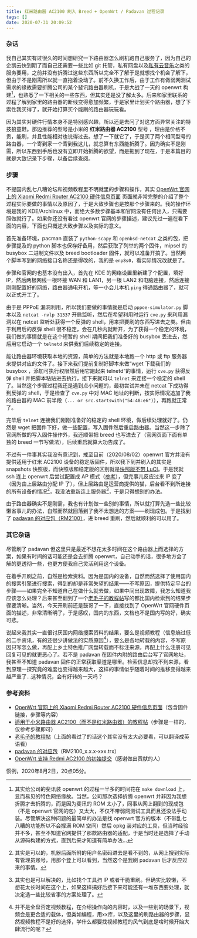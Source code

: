 ```yaml
---
title: 红米路由器 AC2100 刷入 Breed + OpenWrt / Padavan 过程记录
tags: []
date: 2020-07-31 20:09:52
---
```


### 杂话

我自己其实有过很久的时间想研究一下路由器怎么刷机跑自己服务了，因为自己的企鹅云快到期了而自己还需要一些比如 git 托管，私有网盘以及[私有云音乐](https://github.com/BLumia/Private-Cloud-Music/)之类的服务要用，之前并没有折腾过这些东西所以完全不了解于是就想找个机会了解下，但由于不是刚需所以就一直拖着没动了。前不久换工作后，由于工作有做弱网测试需求的缘故需要折腾公司的某个斐讯路由器刷机，于是大战了一天的 openwrt 构建[^1]，也熟悉了一下相关的一些东西，但其实还是没了解太多。后来和家里联系的过程了解到家里的路由器的断线变得愈加频繁，于是家里计划买个路由器，想了下索性我买得了，就开始打算买个能刷的路由器玩玩看。

[^1]: 其实给公司的斐讯装 openwrt 的过程一半多的时间花在 `make download` 上，显而易见的特色网络缘故。当然，公司那次选择折腾 openwrt 并非因为我想折腾才去折腾的，而是因为斐讯的 ROM 太小了，同事从网上翻到的现成包（不是 openwrt 官网的包）又太大，不仅不带弱网测试工具而且还没法手动装。尽管解决这种问题的最简单的办法是找 openwrt 官方的版本（不带乱七八糟的功能所以不会撑满 ROM 空间）然后 opkg 装对应的工具，但当时经验并不多，甚至不知道官网提供了那款路由器的适配，于是当时还是选择了手动从源码构建的方式，直到后来才知道有简单办法...

因为其实对硬件行情本身不是特别感兴趣，所以还是去问了对这方面异常关注的特技狼童鞋。那边推荐的型号是小米的 **红米路由器 AC2100** 型号 ，理由是价格不贵，能刷，并且性能相对也说得过去。想了一下就它了，于是买了两个相同型号的路由器，一个寄到家一个寄到我这儿，就总算有东西能折腾了。因为确实不是刚需，所以东西到手后也没有立即开始折腾的欲望，而是拖到了现在，于是本篇目的就是大致记录下步骤，以备后续查阅。

### 步骤

不提国内乱七八糟论坛和视频教程里不明就里的步骤和操作，其实 [OpenWrt 官网上的 Xiaomi Redmi Router AC2100 硬件信息页面](https://openwrt.org/toh/xiaomi/xiaomi_redmi_router_ac2100) 页面就非常完整的介绍了整个过程实际要做的事情以及原因了，于是大致步骤也是按那个步骤来的。我的操作环境是我的 KDE/Archlinux 中，而绝大多数步骤基本和官网没有任何出入，只需要照做就行了。如果你还没有看过 openwrt 官网的步骤描述，建议先过一遍在看下面的内容，下面也只概述大致步骤以及实际的意义。

首先准备环境，pacman 直装了 `python-scapy` 和 `openbsd-netcat` 之类的包，把步骤提及的 python 脚本也保存好备用，然后获取了列举的两个固件，mipsel 的 busybox 二进制文件以及 breed bootloader 固件，就可以准备开搞了。当然两个脚本写到的网络接口名称还是得改的，我的是 `enp8s0`，看实际情况改就是了。

步骤和官网的也基本没有出入，首先在 KDE 的网络设置里新建了个配置，填好 IP，然后两根网线一根环接 WAN 和 LAN1，另一根 LAN2 和电脑连接，然后连接刚刚配置好的网络，路由器通电开机，等一小会儿本机 `ping` 得通路由器了，就可以正式开工了。

由于是 PPPoE 漏洞利用，所以我们要做的事情就是启动 `pppoe-simulator.py` 脚本以及 `netcat -nvlp 31337` 开启监听，然后在希望利用时运行 `cve.py` 来利用漏洞以在 netcat 监听处获得一个反弹的 shell，用来把要刷的东西写进去之类。但由于利用后的反弹 shell 很不稳定，会在几秒内就断开，为了获得一个稳定的环境，我们做的事情就是在这个短暂的 shell 期间把我们准备好的 busybox 丢进去，然后用它启动一个 `telnetd` 来供我们后续稳定的连接。

能让路由器环境获取本地的资源，简单的方法就是本地跑一个 http 或 ftp 服务器来提供对应的文件了。接下来我们提前复制好脚本来做“wget 下载我们的 busybox ，添加可执行权限然后用它跑起来 telnetd”的事情，运行 `cve.py` 获得反弹 shell 并把脚本粘贴进去执行，接下来就可以 `telnet` 来连接一个稳定的 shell 了。当然这个步骤过程我还是遇到点小问题的，最初尝试并未在 netcat 下成功得到反弹的 shell，于是检查了 `cve.py` 中对 MAC 地址的判断，按实际情况追加了我的路由器的 MAC 前半段（`... or src.startswith("54:48:e6")`），再跑就正常了。

完毕后 `telnet` 连接我们刚刚准备好的稳定的 shell 环境，做后续处理就好了。仍然是 wget 把固件下好，做一些配置，写入固件然后重启路由器。当然这一步除了官网所做的写入固件操作外，我还顺带把 breed 也写进去了（官网页面下面有单独的 breed 一节写做法），后续重启就算大功告成了。

不过有一件事其实我没有意识到，戒至目前（2020/08/02）openwrt 官方并没有提供适用于红米 AC2100 设备的稳定版固件，所以我下到并刷入的其实是 snapshots 快照版，而快照版和稳定版的区别就是[快照版不带 LuCI](https://oldwiki.archive.openwrt.org/about/latest)。于是我就 ssh 连上 openwrt 后尝试配置成 AP 模式（[参考](https://forum.openwrt.org/t/connect-to-existing-wifi-network-without-luci/27925/3)），但完事儿反应过来 IP 变了（因为由上层路由分配 IP 了），但上层路由是运营商提供的猫，后台看不到所连接的所有设备的情况[^2]，我没法重新连上服务器[^4]，于是只得想别的办法。

[^2]: 其实是可以的，机器后面所附的用户名密码进去是看不到的，从网上搜到实际有管理员账号，用那个登上可以看到，当然这个是我刷 padavan 后才反应过来的事情。
[^4]: 其实也是可以解决的，比如找个工具扫 IP 或者干脆重刷。但确实比较懒，不想花太长时间在这个上，如果这样搞好后接下来可能还有一堆东西要处理，就决定选一些比较省事的方案处理了。

由于路由器确实不是刚需，我也有计划做一些别的事情，所以就打算先选一些比较懒省事儿的办法，自然而然就回落到了我不太想选的方案——刷现成包。于是找到了 [padavan 的对应包（RM2100）](https://opt.cn2qq.com/padavan/)，进 breed 重刷，然后就顺利的可以用了。

### 其它杂话

尽管刷了 padavan 但这里只是最近不想花太多时间在这个路由器上而选择的方案，如果有时间的话可能还是会去折腾 openwrt，自己动手的话，很多地方会了解的更透彻一些，也更方便我自己灵活利用这个设备。

在着手开刷之前，自然是检索资料。因为是国内的设备，自然而然选择了使用国内的搜索引擎进行搜索，得到的却是非常失望的结果——不写原因，提供特定平台的步骤——如果完全不知道自己在做什么就去做，如果中间出现故障，我怎么知道我应该怎么处理？后来甚至翻到了一个[老毛子的教程帖](https://4pda.ru/forum/index.php?showtopic=975687&st=1580#entry96288010)写的都比国内检索到的结果步骤要清晰。当然，今天开刷前还是鼓哥了一下，直接找到了 OpenWrt 官网硬件页面的描述，非常清晰明了，于是感叹，国内的东西，文档也不是国内写的好，确实可悲。

说起来我其实一直很讨厌国内网络搜索资料的结果，要么是视频教程（信息熵过低的二手资讯，有的还很少讲做法的实质原因[^3]），要么是各地转载的内容，不写原因只写怎么做，再配上乡土特色推广网盘转载而不标注来源，再配上什么注册可见回复可见的就更恶心了。若不是 padavan 在固件内附的路由后台写了官网地址，我甚至不知道 padavan 固件的正常获取渠道是哪里。检索信息却找不到来源，看到原理一探究竟的难度也变得越来越大，这样的事情似乎随着时间的推移变得越来越严重了...这种情况，会有好转的一天吗？

[^3]: 并不是全盘否定视频教程，在介绍操作向的内容时，以及一些别的场景下，视频会是更合适的载体，但类如编程，用xx库，以及这里的刷路由器的步骤，显然视频教程不是好的选择，学什么都要找视频教程的风气到底是啥时候开始大肆流行的呢？

### 参考资料

 - [OpenWrt 官网上的 Xiaomi Redmi Router AC2100 硬件信息页面](https://openwrt.org/toh/xiaomi/xiaomi_redmi_router_ac2100)（包含固件链接，步骤等内容）
 - [适用于小米路由器 AC2100（而不是红米路由器）的教程帖](https://github.com/impulse/ac2100-openwrt-guide)（步骤是一样的，仅参考步骤即可）
 - [老毛子的教程帖](https://4pda.ru/forum/index.php?showtopic=975687&st=1580#entry96288010)（上面的看过了的话这个其实没有太大必要看，可以翻译成英语看）
 - [padavan 的对应包](https://opt.cn2qq.com/padavan/)（RM2100_x.x.x-xxx.trx）
 - [OpenWrt 支持 Redmi AC2100 的初始提交](https://github.com/openwrt/openwrt/pull/2954)（感谢做出贡献的人）

惯例，2020年8月2日，20点05分。

